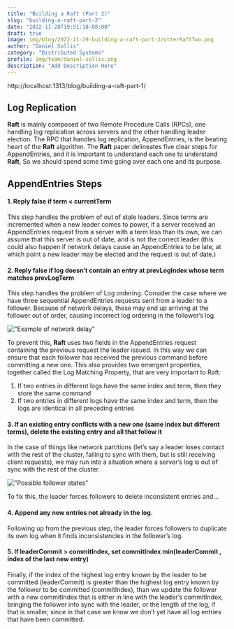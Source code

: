 ```yaml
---
title: "Building a Raft (Part 2)"
slug: "building-a-raft-part-2"
date: "2022-11-28T19:51:18-08:00"
draft: true
image: img/blog/2022-11-29-building-a-raft-part-2/otterRaftTwo.png
author: "Daniel Sollis"
category: "Distributed Systems"
profile: img/team/daniel-sollis.png
description: "Add Description Here"
---
```


http://localhost:1313/blog/building-a-raft-part-1/

## Log Replication
**Raft** is mainly composed of two Remote Procedure Calls (RPCs), one handling log replication across servers and the other handling leader election. The RPC that handles log replication, AppendEntries, is the beating heart of the **Raft** algorithm. The **Raft** paper delineates five clear steps for AppendEntries, and it is important to understand each one to understand **Raft**, So we should spend some time going over each one and its purpose.

## AppendEntries Steps
#### 1. Reply false if term < currentTerm
This step handles the problem of out of stale leaders. Since terms are incremented when a new leader comes to power, if a server received an AppendEntries request from a server with a term less than its own, we can assume that this server is out of date, and is not the correct leader (this could also happen if network delays cause an AppendEntries to be late, at which point a new leader may be elected and the request is out of date.)

#### 2. Reply false if log doesn’t contain an entry at prevLogIndex whose term matches prevLogTerm
This step handles the problem of Log ordering. Consider the case where we have three sequential AppendEntries requests sent from a leader to a follower. Because of network delays, these may end up arriving at the follower out of order, causing incorrect log ordering in the follower’s log. 

!["Example of network delay"](/img/blog/2022-11-28-building-a-raft-part-2/networkDelay.png)

To prevent this, **Raft** uses two fields in the AppendEntries request containing the previous request the leader issued. In this way we can ensure that each follower has received the previous command before committing a new one. This also provides two emergent properties, together called the Log Matching Property, that are very important to Raft:

1. If two entries in different logs have the same index and term, then they store the same command
2. If two entries in different logs have the same index and term, then the logs are identical in all preceding entries

#### 3. If an existing entry conflicts with a new one (same index but different terms), delete the existing entry and all that follow it
In the case of things like network partitions (let’s say a leader loses contact with the rest of the cluster, failing to sync with them, but is still receiving client requests), we may run into a situation where a server’s log is out of sync with the rest of the cluster.

!["Possible follower states"](/img/blog/2022-11-28-building-a-raft-part-2/possibleFollowers.png)

To fix this, the leader forces followers to delete inconsistent entries and…

#### 4. Append any new entries not already in the log.
Following up from the previous step, the leader forces followers to duplicate its own log when it finds inconsistencies in the follower’s log.

#### 5. If leaderCommit > commitIndex, set commitIndex min(leaderCommit , index of the last new entry)
Finally, if the index of the highest log entry known by the leader to be committed (leaderCommit) is greater than the highest log entry known by the follower to be committed (commitIndex), than we update the follower with a new commitIndex that is either in line with the leader’s commitIndex, bringing the follower into sync with the leader, or the length of the log, if that is smaller, since in that case we know we don’t yet have all log entries that have been committed.
